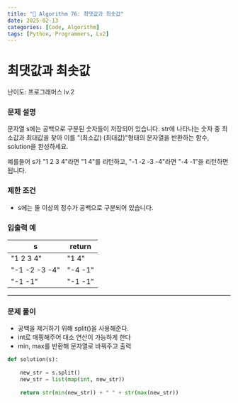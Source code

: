 ```yaml
---
title: "🧠 Algorithm 76: 최댓값과 최솟값"
date: 2025-02-13
categories: [Code, Algorithm]
tags: [Python, Programmers, Lv2]
---
```


# 최댓값과 최솟값

난이도: 프로그래머스 lv.2

### **문제 설명**

문자열 s에는 공백으로 구분된 숫자들이 저장되어 있습니다. str에 나타나는 숫자 중 최소값과 최대값을 찾아 이를 "(최소값) (최대값)"형태의 문자열을 반환하는 함수, solution을 완성하세요.

예를들어 s가 "1 2 3 4"라면 "1 4"를 리턴하고, "-1 -2 -3 -4"라면 "-4 -1"을 리턴하면 됩니다.

### 제한 조건

- s에는 둘 이상의 정수가 공백으로 구분되어 있습니다.

### 입출력 예

| s | return |
| --- | --- |
| "1 2 3 4" | "1 4" |
| "-1 -2 -3 -4" | "-4 -1" |
| "-1 -1" | "-1 -1" |

---

### 문제 풀이

- 공백을 제거하기 위해 split()을 사용해준다.
- int로 매핑해주어 대소 연산이 가능하게 한다
- min, max를 반환해 문자열로 바꿔주고 출력

```python
def solution(s):
    
    new_str = s.split()
    new_str = list(map(int, new_str))
    
    return str(min(new_str)) + " " + str(max(new_str))
```